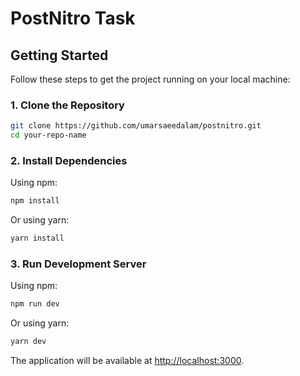 # PostNitro Task


## Getting Started

Follow these steps to get the project running on your local machine:

### 1. Clone the Repository

```bash
git clone https://github.com/umarsaeedalam/postnitro.git
cd your-repo-name
```

### 2. Install Dependencies

Using npm:
```bash
npm install
```

Or using yarn:
```bash
yarn install
```

### 3. Run Development Server

Using npm:
```bash
npm run dev
```

Or using yarn:
```bash
yarn dev
```

The application will be available at [http://localhost:3000](http://localhost:3000).